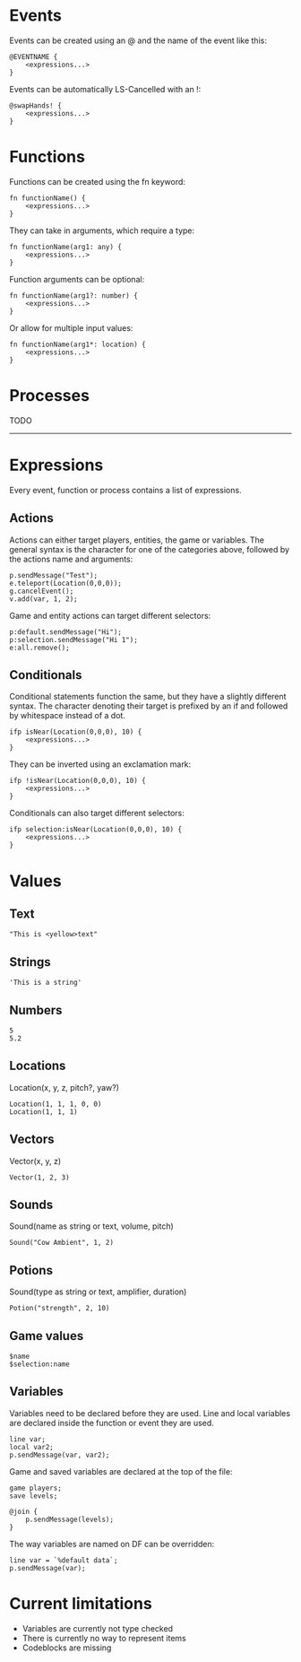 # Events
Events can be created using an @ and the name of the event like this:
```
@EVENTNAME {
    <expressions...>
}
```
Events can be automatically LS-Cancelled with an !:
```
@swapHands! {
    <expressions...>
}
```

# Functions
Functions can be created using the fn keyword:
```
fn functionName() {
    <expressions...>
}
```
They can take in arguments, which require a type:
```
fn functionName(arg1: any) {
    <expressions...>
}
```
Function arguments can be optional:
```
fn functionName(arg1?: number) {
    <expressions...>
}
```
Or allow for multiple input values:
```
fn functionName(arg1*: location) {
    <expressions...>
}
```

# Processes
TODO

---
# Expressions
Every event, function or process contains a list of expressions.
## Actions
Actions can either target players, entities, the game or variables.
The general syntax is the character for one of the categories above, followed by the actions name and arguments:
```
p.sendMessage("Test");
e.teleport(Location(0,0,0));
g.cancelEvent();
v.add(var, 1, 2);
```
Game and entity actions can target different selectors:
```
p:default.sendMessage("Hi");
p:selection.sendMessage("Hi 1");
e:all.remove();
```
## Conditionals
Conditional statements function the same, but they have a slightly different syntax.
The character denoting their target is prefixed by an if and followed by whitespace instead of a dot.
```
ifp isNear(Location(0,0,0), 10) {
    <expressions...>
}
```
They can be inverted using an exclamation mark:
```
ifp !isNear(Location(0,0,0), 10) {
    <expressions...>
}
```
Conditionals can also target different selectors:
```
ifp selection:isNear(Location(0,0,0), 10) {
    <expressions...>
}
```

# Values
## Text
```
"This is <yellow>text"
```
## Strings
```
'This is a string'
```
## Numbers
```
5
5.2
```
## Locations
Location(x, y, z, pitch?, yaw?)
```
Location(1, 1, 1, 0, 0)
Location(1, 1, 1)
```
## Vectors
Vector(x, y, z)
```
Vector(1, 2, 3)
```
## Sounds
Sound(name as string or text, volume, pitch)
```
Sound("Cow Ambient", 1, 2) 
```

## Potions
Sound(type as string or text, amplifier, duration)
```
Potion("strength", 2, 10)
```

## Game values
```
$name
$selection:name
```
## Variables
Variables need to be declared before they are used.
Line and local variables are declared inside the function or event they are used.
```
line var;
local var2;
p.sendMessage(var, var2);
```
Game and saved variables are declared at the top of the file:
```
game players;
save levels;

@join {
    p.sendMessage(levels);
}
```
The way variables are named on DF can be overridden:
```
line var = `%default data`;
p.sendMessage(var);
```

# Current limitations
- Variables are currently not type checked
- There is currently no way to represent items
- Codeblocks are missing